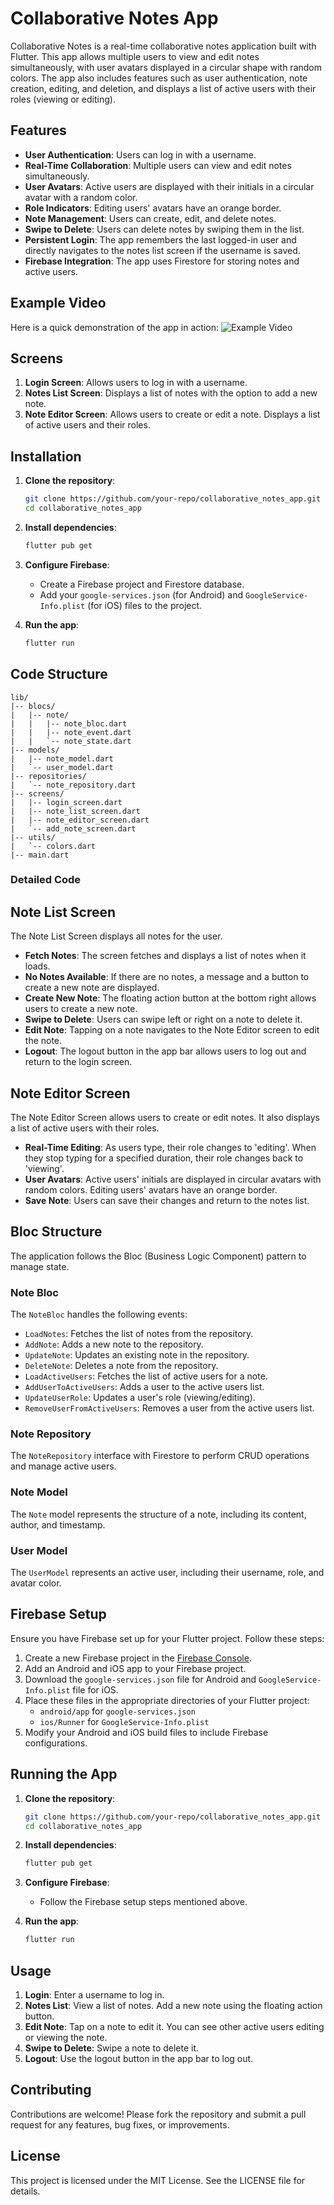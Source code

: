 # Collaborative Notes App

Collaborative Notes is a real-time collaborative notes application built with Flutter. This app allows multiple users to view and edit notes simultaneously, with user avatars displayed in a circular shape with random colors. The app also includes features such as user authentication, note creation, editing, and deletion, and displays a list of active users with their roles (viewing or editing).

## Features

- **User Authentication**: Users can log in with a username.
- **Real-Time Collaboration**: Multiple users can view and edit notes simultaneously.
- **User Avatars**: Active users are displayed with their initials in a circular avatar with a random color.
- **Role Indicators**: Editing users' avatars have an orange border.
- **Note Management**: Users can create, edit, and delete notes.
- **Swipe to Delete**: Users can delete notes by swiping them in the list.
- **Persistent Login**: The app remembers the last logged-in user and directly navigates to the notes list screen if the username is saved.
- **Firebase Integration**: The app uses Firestore for storing notes and active users.

## Example Video

Here is a quick demonstration of the app in action:
![Example Video](https://drive.google.com/uc?id=1um2DNtrMLlH_vFrozU5ImOFQt0qpv2Yz/preview)

## Screens

1. **Login Screen**: Allows users to log in with a username.
2. **Notes List Screen**: Displays a list of notes with the option to add a new note.
3. **Note Editor Screen**: Allows users to create or edit a note. Displays a list of active users and their roles.

## Installation

1. **Clone the repository**:
    ```sh
    git clone https://github.com/your-repo/collaborative_notes_app.git
    cd collaborative_notes_app
    ```

2. **Install dependencies**:
    ```sh
    flutter pub get
    ```

3. **Configure Firebase**:
    - Create a Firebase project and Firestore database.
    - Add your `google-services.json` (for Android) and `GoogleService-Info.plist` (for iOS) files to the project.

4. **Run the app**:
    ```sh
    flutter run
    ```

## Code Structure

```plaintext
lib/
|-- blocs/
|   |-- note/
|   |   |-- note_bloc.dart
|   |   |-- note_event.dart
|   |   `-- note_state.dart
|-- models/
|   |-- note_model.dart
|   `-- user_model.dart
|-- repositories/
|   `-- note_repository.dart
|-- screens/
|   |-- login_screen.dart
|   |-- note_list_screen.dart
|   |-- note_editor_screen.dart
|   `-- add_note_screen.dart
|-- utils/
|   `-- colors.dart
|-- main.dart
```

### Detailed Code

## Note List Screen

The Note List Screen displays all notes for the user.

- **Fetch Notes**: The screen fetches and displays a list of notes when it loads.
- **No Notes Available**: If there are no notes, a message and a button to create a new note are displayed.
- **Create New Note**: The floating action button at the bottom right allows users to create a new note.
- **Swipe to Delete**: Users can swipe left or right on a note to delete it.
- **Edit Note**: Tapping on a note navigates to the Note Editor screen to edit the note.
- **Logout**: The logout button in the app bar allows users to log out and return to the login screen.

## Note Editor Screen

The Note Editor Screen allows users to create or edit notes. It also displays a list of active users with their roles.

- **Real-Time Editing**: As users type, their role changes to 'editing'. When they stop typing for a specified duration, their role changes back to 'viewing'.
- **User Avatars**: Active users' initials are displayed in circular avatars with random colors. Editing users' avatars have an orange border.
- **Save Note**: Users can save their changes and return to the notes list.

## Bloc Structure

The application follows the Bloc (Business Logic Component) pattern to manage state.

### Note Bloc

The `NoteBloc` handles the following events:
- `LoadNotes`: Fetches the list of notes from the repository.
- `AddNote`: Adds a new note to the repository.
- `UpdateNote`: Updates an existing note in the repository.
- `DeleteNote`: Deletes a note from the repository.
- `LoadActiveUsers`: Fetches the list of active users for a note.
- `AddUserToActiveUsers`: Adds a user to the active users list.
- `UpdateUserRole`: Updates a user's role (viewing/editing).
- `RemoveUserFromActiveUsers`: Removes a user from the active users list.

### Note Repository

The `NoteRepository` interface with Firestore to perform CRUD operations and manage active users.

### Note Model

The `Note` model represents the structure of a note, including its content, author, and timestamp.

### User Model

The `UserModel` represents an active user, including their username, role, and avatar color.

## Firebase Setup

Ensure you have Firebase set up for your Flutter project. Follow these steps:

1. Create a new Firebase project in the [Firebase Console](https://console.firebase.google.com/).
2. Add an Android and iOS app to your Firebase project.
3. Download the `google-services.json` file for Android and `GoogleService-Info.plist` file for iOS.
4. Place these files in the appropriate directories of your Flutter project:
    - `android/app` for `google-services.json`
    - `ios/Runner` for `GoogleService-Info.plist`
5. Modify your Android and iOS build files to include Firebase configurations.

## Running the App

1. **Clone the repository**:
    ```sh
    git clone https://github.com/your-repo/collaborative_notes_app.git
    cd collaborative_notes_app
    ```

2. **Install dependencies**:
    ```sh
    flutter pub get
    ```

3. **Configure Firebase**:
    - Follow the Firebase setup steps mentioned above.

4. **Run the app**:
    ```sh
    flutter run
    ```

## Usage

1. **Login**: Enter a username to log in.
2. **Notes List**: View a list of notes. Add a new note using the floating action button.
3. **Edit Note**: Tap on a note to edit it. You can see other active users editing or viewing the note.
4. **Swipe to Delete**: Swipe a note to delete it.
5. **Logout**: Use the logout button in the app bar to log out.

## Contributing

Contributions are welcome! Please fork the repository and submit a pull request for any features, bug fixes, or improvements.

## License

This project is licensed under the MIT License. See the LICENSE file for details.



